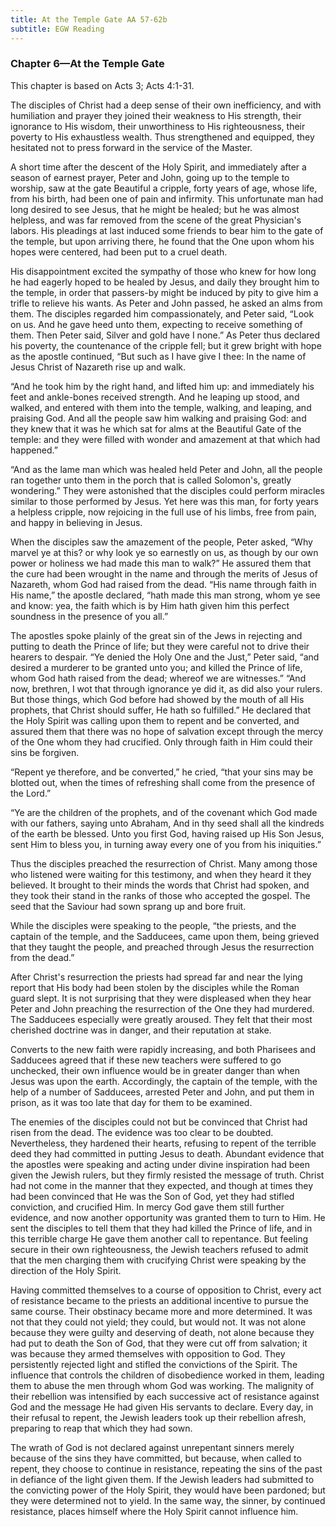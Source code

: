 ```yaml
---
title: At the Temple Gate AA 57-62b
subtitle: EGW Reading
---
```


### Chapter 6—At the Temple Gate

This chapter is based on Acts 3; Acts 4:1-31.

The disciples of Christ had a deep sense of their own inefficiency, and with humiliation and prayer they joined their weakness to His strength, their ignorance to His wisdom, their unworthiness to His righteousness, their poverty to His exhaustless wealth. Thus strengthened and equipped, they hesitated not to press forward in the service of the Master.

A short time after the descent of the Holy Spirit, and immediately after a season of earnest prayer, Peter and John, going up to the temple to worship, saw at the gate Beautiful a cripple, forty years of age, whose life, from his birth, had been one of pain and infirmity. This unfortunate man had long desired to see Jesus, that he might be healed; but he was almost helpless, and was far removed from the scene of the great Physician's labors. His pleadings at last induced some friends to bear him to the gate of the temple, but upon arriving there, he found that the One upon whom his hopes were centered, had been put to a cruel death.

His disappointment excited the sympathy of those who knew for how long he had eagerly hoped to be healed by Jesus, and daily they brought him to the temple, in order that passers-by might be induced by pity to give him a trifle to relieve his wants. As Peter and John passed, he asked an alms from them. The disciples regarded him compassionately, and Peter said, “Look on us. And he gave heed unto them, expecting to receive something of them. Then Peter said, Silver and gold have I none.” As Peter thus declared his poverty, the countenance of the cripple fell; but it grew bright with hope as the apostle continued, “But such as I have give I thee: In the name of Jesus Christ of Nazareth rise up and walk.

“And he took him by the right hand, and lifted him up: and immediately his feet and ankle-bones received strength. And he leaping up stood, and walked, and entered with them into the temple, walking, and leaping, and praising God. And all the people saw him walking and praising God: and they knew that it was he which sat for alms at the Beautiful Gate of the temple: and they were filled with wonder and amazement at that which had happened.”

“And as the lame man which was healed held Peter and John, all the people ran together unto them in the porch that is called Solomon's, greatly wondering.” They were astonished that the disciples could perform miracles similar to those performed by Jesus. Yet here was this man, for forty years a helpless cripple, now rejoicing in the full use of his limbs, free from pain, and happy in believing in Jesus.

When the disciples saw the amazement of the people, Peter asked, “Why marvel ye at this? or why look ye so earnestly on us, as though by our own power or holiness we had made this man to walk?” He assured them that the cure had been wrought in the name and through the merits of Jesus of Nazareth, whom God had raised from the dead. “His name through faith in His name,” the apostle declared, “hath made this man strong, whom ye see and know: yea, the faith which is by Him hath given him this perfect soundness in the presence of you all.”

The apostles spoke plainly of the great sin of the Jews in rejecting and putting to death the Prince of life; but they were careful not to drive their hearers to despair. “Ye denied the Holy One and the Just,” Peter said, “and desired a murderer to be granted unto you; and killed the Prince of life, whom God hath raised from the dead; whereof we are witnesses.” “And now, brethren, I wot that through ignorance ye did it, as did also your rulers. But those things, which God before had showed by the mouth of all His prophets, that Christ should suffer, He hath so fulfilled.” He declared that the Holy Spirit was calling upon them to repent and be converted, and assured them that there was no hope of salvation except through the mercy of the One whom they had crucified. Only through faith in Him could their sins be forgiven.

“Repent ye therefore, and be converted,” he cried, “that your sins may be blotted out, when the times of refreshing shall come from the presence of the Lord.”

“Ye are the children of the prophets, and of the covenant which God made with our fathers, saying unto Abraham, And in thy seed shall all the kindreds of the earth be blessed. Unto you first God, having raised up His Son Jesus, sent Him to bless you, in turning away every one of you from his iniquities.”

Thus the disciples preached the resurrection of Christ. Many among those who listened were waiting for this testimony, and when they heard it they believed. It brought to their minds the words that Christ had spoken, and they took their stand in the ranks of those who accepted the gospel. The seed that the Saviour had sown sprang up and bore fruit.

While the disciples were speaking to the people, “the priests, and the captain of the temple, and the Sadducees, came upon them, being grieved that they taught the people, and preached through Jesus the resurrection from the dead.”

After Christ's resurrection the priests had spread far and near the lying report that His body had been stolen by the disciples while the Roman guard slept. It is not surprising that they were displeased when they hear Peter and John preaching the resurrection of the One they had murdered. The Sadducees especially were greatly aroused. They felt that their most cherished doctrine was in danger, and their reputation at stake.

Converts to the new faith were rapidly increasing, and both Pharisees and Sadducees agreed that if these new teachers were suffered to go unchecked, their own influence would be in greater danger than when Jesus was upon the earth. Accordingly, the captain of the temple, with the help of a number of Sadducees, arrested Peter and John, and put them in prison, as it was too late that day for them to be examined.

The enemies of the disciples could not but be convinced that Christ had risen from the dead. The evidence was too clear to be doubted. Nevertheless, they hardened their hearts, refusing to repent of the terrible deed they had committed in putting Jesus to death. Abundant evidence that the apostles were speaking and acting under divine inspiration had been given the Jewish rulers, but they firmly resisted the message of truth. Christ had not come in the manner that they expected, and though at times they had been convinced that He was the Son of God, yet they had stifled conviction, and crucified Him. In mercy God gave them still further evidence, and now another opportunity was granted them to turn to Him. He sent the disciples to tell them that they had killed the Prince of life, and in this terrible charge He gave them another call to repentance. But feeling secure in their own righteousness, the Jewish teachers refused to admit that the men charging them with crucifying Christ were speaking by the direction of the Holy Spirit.

Having committed themselves to a course of opposition to Christ, every act of resistance became to the priests an additional incentive to pursue the same course. Their obstinacy became more and more determined. It was not that they could not yield; they could, but would not. It was not alone because they were guilty and deserving of death, not alone because they had put to death the Son of God, that they were cut off from salvation; it was because they armed themselves with opposition to God. They persistently rejected light and stifled the convictions of the Spirit. The influence that controls the children of disobedience worked in them, leading them to abuse the men through whom God was working. The malignity of their rebellion was intensified by each successive act of resistance against God and the message He had given His servants to declare. Every day, in their refusal to repent, the Jewish leaders took up their rebellion afresh, preparing to reap that which they had sown.

The wrath of God is not declared against unrepentant sinners merely because of the sins they have committed, but because, when called to repent, they choose to continue in resistance, repeating the sins of the past in defiance of the light given them. If the Jewish leaders had submitted to the convicting power of the Holy Spirit, they would have been pardoned; but they were determined not to yield. In the same way, the sinner, by continued resistance, places himself where the Holy Spirit cannot influence him.